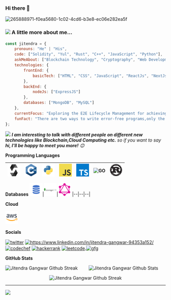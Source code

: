 ### Hi there 👋
![265888971-f0ea5680-1c02-4cd6-b3e8-ec06e282ea5f](https://github.com/jitendragangwar123/jitendragangwar123/assets/76531339/a50b0128-15a6-4666-80d2-b82057ea589d)

### <img src="https://media.giphy.com/media/VgCDAzcKvsR6OM0uWg/giphy.gif" width="50"> A little more about me...  

```javascript
const jitendra = {
    pronouns: "He" | "His",
    code: ["Solidity", "Yul", "Rust", "C++", "JavaScript", "Python"],
    askMeAbout: ["Blockchain Technology", "Cryptography", "Web Development", "Cloud Computing"],
    technologies: {
        frontEnd: {
            basicTech: ["HTML", "CSS", "JavaScript", "ReactJs", "NextJs"]
        },
        backEnd: {
            nodeJs: ["ExpressJS"]
        },
        databases: ["MongoDB", "MySQL"]
    },
    currentFocus: "Exploring the E2E Lifecycle Management for achieving a Net-Zero Transition through Blockchain Technology.",
    funFact: "There are two ways to write error-free programs,only the third one works"
};
```
<img src="https://media.giphy.com/media/LnQjpWaON8nhr21vNW/giphy.gif" width="60"> <em><b>I am interesting to talk with different people on different new technologies like Blockchain,Cloud Computing etc.</b> so if you want to say <b>hi, I'll be happy to meet you more!</b> 😊</em>

**Programming Languages**

<img title="solidity" alt="solidity" width="40px" src="https://raw.githubusercontent.com/github/explore/master/topics/solidity/solidity.png">|<img title="C++" alt="C++" width="40px" src="https://raw.githubusercontent.com/github/explore/master/topics/cpp/cpp.png">|<img title="Python" alt="Python" width="40px" src="https://raw.githubusercontent.com/github/explore/master/topics/python/python.png" />|<img alt="JS" title="JavaScript" width="40px" src="https://raw.githubusercontent.com/github/explore/master/topics/javascript/javascript.png">|<img alt="TS" title="TypeScript" width="40px" src="https://raw.githubusercontent.com/github/explore/master/topics/typescript/typescript.png">|<img alt="GO" title="Golang" width="40px" src="https://github.com/rfyiamcool/golang_logo/blob/master/png/golang_31.png">|<img alt="Rust" title="RUST" width="40px" src="https://raw.githubusercontent.com/github/explore/master/topics/rust/rust.png">
|--|--|--|--|--|--|--|


**Databases**
<img title="SQL" alt="SQL" width="40px" src="https://raw.githubusercontent.com/github/explore/master/topics/sql/sql.png">|<img title="MongoDB" alt="MongoDB" width="40px" src="https://raw.githubusercontent.com/github/explore/master/topics/mongodb/mongodb.png">|<img title="GraphQL" alt="GraphQL" width="40px" src="https://raw.githubusercontent.com/github/explore/master/topics/graphql/graphql.png">
|--|--|--|

**Cloud**

<img title="AWS" alt="AWS" width="40px" src="https://raw.githubusercontent.com/github/explore/master/topics/aws/aws.png">

**Socials**
<p align="left">
<a href="https://twitter.com/Jitendr25070341" target="blank"><img align="center" src="https://raw.githubusercontent.com/rahuldkjain/github-profile-readme-generator/master/src/images/icons/Social/twitter.svg" alt="twitter" height="40" width="50" /></a>
<a href="https://www.linkedin.com/in/jitendra-gangwar-94353a152/" target="blank"><img align="center" src="https://raw.githubusercontent.com/rahuldkjain/github-profile-readme-generator/master/src/images/icons/Social/linked-in-alt.svg" alt="https://www.linkedin.com/in/jitendra-gangwar-94353a152/" height="40" width="50" /></a>
<a href="https://www.codechef.com/users/jeetu_1234" target="blank"><img align="center" src="https://cdn.jsdelivr.net/npm/simple-icons@3.1.0/icons/codechef.svg" alt="codechef" height="40" width="50" /></a>
<a href="https://www.hackerrank.com/jacob_2498" target="blank"><img align="center" src="https://raw.githubusercontent.com/rahuldkjain/github-profile-readme-generator/master/src/images/icons/Social/hackerrank.svg" alt="hackerrank" height="40" width="50" /></a>
<a href="https://leetcode.com/gangwarjeetu_123/" target="blank"><img align="center" src="https://raw.githubusercontent.com/rahuldkjain/github-profile-readme-generator/master/src/images/icons/Social/leet-code.svg" alt="leetcode" height="40" width="50" />
<a href="https://auth.geeksforgeeks.org/user/gangwarjacob/" target="blank"><img align="center" src="https://raw.githubusercontent.com/rahuldkjain/github-profile-readme-generator/master/src/images/icons/Social/geeks-for-geeks.svg" alt="gfg" height="40" width="50" /></a>
</p>


**GitHub Stats**

<img src="https://github-readme-stats.vercel.app/api/top-langs/?username=jitendragangwar123&theme=dark&hide_border=false&include_all_commits=true&count_private=true&layout=compact" alt="Jitendra Gangwar Github Stats" width="48%" align="right" >

<img src="https://github-readme-stats.vercel.app/api?username=jitendragangwar123&theme=dark&hide_border=false&include_all_commits=true&count_private=true" alt="Jitendra Gangwar Github Streak" width="48%">
<br/>
<p align="center">
<img src="https://github-readme-streak-stats.herokuapp.com/?user=jitendragangwar123&theme=dark&hide_border=false" alt="Jitendra Gangwar Github Streak" >
</p>

---

<!-- footer image -->
![](https://i.imgur.com/waxVImv.png)



